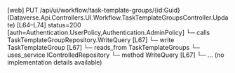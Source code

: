 [web] PUT /api/ui/workflow/task-template-groups/{id:Guid}  (Dataverse.Api.Controllers.UI.Workflow.TaskTemplateGroupsController.Update)  [L64–L74] status=200 [auth=Authentication.UserPolicy,Authentication.AdminPolicy]
  └─ calls TaskTemplateGroupRepository.WriteQuery [L67]
  └─ write TaskTemplateGroup [L67]
    └─ reads_from TaskTemplateGroups
  └─ uses_service IControlledRepository<TaskTemplateGroup>
    └─ method WriteQuery [L67]
      └─ ... (no implementation details available)

